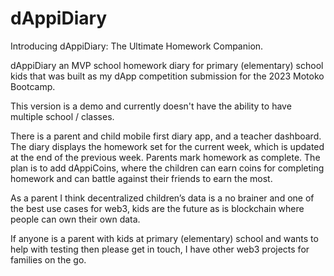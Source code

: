 # dAppiDiary

Introducing dAppiDiary: The Ultimate Homework Companion.

dAppiDiary an MVP school homework diary for primary (elementary) school kids that was built as my dApp competition submission for the 2023 Motoko Bootcamp.

This version is a demo and currently doesn't have the ability to have multiple school / classes.

There is a parent and child mobile first diary app, and a teacher dashboard. The diary displays the homework set for the current week, which is updated at the end of the previous week. Parents mark homework as complete. The plan is to add dAppiCoins, where the children can earn coins for completing homework and can battle against their friends to earn the most.

As a parent I think decentralized children’s data is a no brainer and one of the best use cases for web3, kids are the future as is blockchain where people can own their own data.

If anyone is a parent with kids at primary (elementary) school and wants to help with testing then please get in touch, I have other web3 projects for families on the go.
